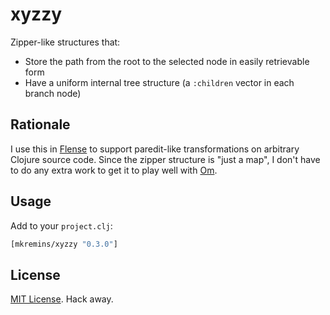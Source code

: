 # xyzzy
Zipper-like structures that:
* Store the path from the root to the selected node in easily retrievable form
* Have a uniform internal tree structure (a `:children` vector in each branch node)

## Rationale
I use this in [Flense](https://github.com/mkremins/flense) to support paredit-like transformations on arbitrary Clojure source code. Since the zipper structure is "just a map", I don't have to do any extra work to get it to play well with [Om](https://github.com/swannodette/om).

## Usage
Add to your `project.clj`:

```clojure
[mkremins/xyzzy "0.3.0"]
```

## License
[MIT License](http://opensource.org/licenses/MIT). Hack away.
